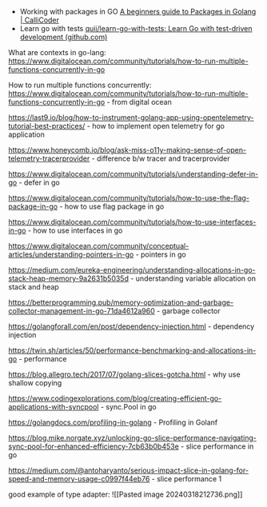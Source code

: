 
- Working with packages in GO [A beginners guide to Packages in Golang | CalliCoder](https://www.callicoder.com/golang-packages/)
-  Learn go with tests [quii/learn-go-with-tests: Learn Go with test-driven development (github.com)](https://github.com/quii/learn-go-with-tests)


What are contexts in go-lang: https://www.digitalocean.com/community/tutorials/how-to-run-multiple-functions-concurrently-in-go

How to run multiple functions concurrently: 
https://www.digitalocean.com/community/tutorials/how-to-run-multiple-functions-concurrently-in-go - from digital ocean 

https://last9.io/blog/how-to-instrument-golang-app-using-opentelemetry-tutorial-best-practices/ - how to implement open telemetry for go application

https://www.honeycomb.io/blog/ask-miss-o11y-making-sense-of-open-telemetry-tracerprovider - difference b/w tracer and tracerprovider

https://www.digitalocean.com/community/tutorials/understanding-defer-in-go - defer in go

https://www.digitalocean.com/community/tutorials/how-to-use-the-flag-package-in-go - how to use flag package in go

https://www.digitalocean.com/community/tutorials/how-to-use-interfaces-in-go - how to use interfaces in go

https://www.digitalocean.com/community/conceptual-articles/understanding-pointers-in-go  - pointers in go

https://medium.com/eureka-engineering/understanding-allocations-in-go-stack-heap-memory-9a2631b5035d - understanding variable allocation on stack and heap

https://betterprogramming.pub/memory-optimization-and-garbage-collector-management-in-go-71da4612a960 - garbage collector

https://golangforall.com/en/post/dependency-injection.html  - dependency injection

https://twin.sh/articles/50/performance-benchmarking-and-allocations-in-go - performance

https://blog.allegro.tech/2017/07/golang-slices-gotcha.html  - why use shallow copying

https://www.codingexplorations.com/blog/creating-efficient-go-applications-with-syncpool  - sync.Pool in go

https://golangdocs.com/profiling-in-golang - Profiling in Golanf

https://blog.mike.norgate.xyz/unlocking-go-slice-performance-navigating-sync-pool-for-enhanced-efficiency-7cb63b0b453e  - slice performance in go

https://medium.com/@antoharyanto/serious-impact-slice-in-golang-for-speed-and-memory-usage-c0997f44eb76   - slice performance 1


good example of type adapter:
![[Pasted image 20240318212736.png]]


